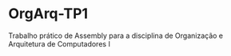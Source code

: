 # OrgArq-TP1
Trabalho prático de Assembly para a disciplina de Organização e Arquitetura de Computadores I

